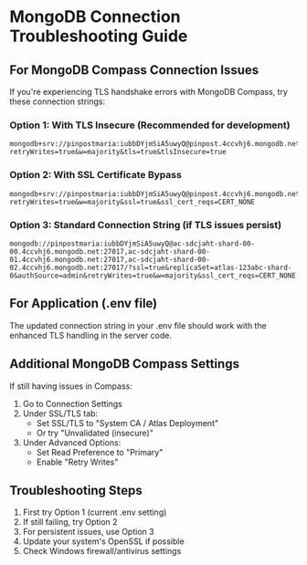 # MongoDB Connection Troubleshooting Guide

## For MongoDB Compass Connection Issues

If you're experiencing TLS handshake errors with MongoDB Compass, try these connection strings:

### Option 1: With TLS Insecure (Recommended for development)
```
mongodb+srv://pinpostmaria:iubbDYjmSiA5uwyQ@pinpost.4ccvhj6.mongodb.net/?retryWrites=true&w=majority&tls=true&tlsInsecure=true
```

### Option 2: With SSL Certificate Bypass
```
mongodb+srv://pinpostmaria:iubbDYjmSiA5uwyQ@pinpost.4ccvhj6.mongodb.net/?retryWrites=true&w=majority&ssl=true&ssl_cert_reqs=CERT_NONE
```

### Option 3: Standard Connection String (if TLS issues persist)
```
mongodb://pinpostmaria:iubbDYjmSiA5uwyQ@ac-sdcjaht-shard-00-00.4ccvhj6.mongodb.net:27017,ac-sdcjaht-shard-00-01.4ccvhj6.mongodb.net:27017,ac-sdcjaht-shard-00-02.4ccvhj6.mongodb.net:27017/?ssl=true&replicaSet=atlas-123abc-shard-0&authSource=admin&retryWrites=true&w=majority&ssl_cert_reqs=CERT_NONE
```

## For Application (.env file)
The updated connection string in your .env file should work with the enhanced TLS handling in the server code.

## Additional MongoDB Compass Settings
If still having issues in Compass:
1. Go to Connection Settings
2. Under SSL/TLS tab:
   - Set SSL/TLS to "System CA / Atlas Deployment"
   - Or try "Unvalidated (insecure)"
3. Under Advanced Options:
   - Set Read Preference to "Primary"
   - Enable "Retry Writes"

## Troubleshooting Steps
1. First try Option 1 (current .env setting)
2. If still failing, try Option 2
3. For persistent issues, use Option 3
4. Update your system's OpenSSL if possible
5. Check Windows firewall/antivirus settings